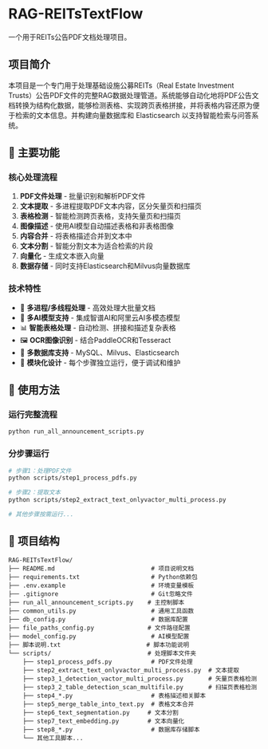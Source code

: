 # RAG-REITsTextFlow

一个用于REITs公告PDF文档处理项目。

## 项目简介

本项目是一个专门用于处理基础设施公募REITs（Real Estate Investment Trusts）公告PDF文件的完整RAG数据处理管道。系统能够自动化地将PDF公告文档转换为结构化数据，能够检测表格、实现跨页表格拼接，并将表格内容还原为便于检索的文本信息。并构建向量数据库和 Elasticsearch 以支持智能检索与问答系统。

## 🚀 主要功能

### 核心处理流程
1. **PDF文件处理** - 批量识别和解析PDF文件
2. **文本提取** - 多进程提取PDF文本内容，区分矢量页和扫描页
3. **表格检测** - 智能检测跨页表格，支持矢量页和扫描页
4. **图像描述** - 使用AI模型自动描述表格和非表格图像
5. **内容合并** - 将表格描述合并到文本中
6. **文本分割** - 智能分割文本为适合检索的片段
7. **向量化** - 生成文本嵌入向量
8. **数据存储** - 同时支持Elasticsearch和Milvus向量数据库

### 技术特性
- 🔄 **多进程/多线程处理** - 高效处理大批量文档
- 🤖 **多AI模型支持** - 集成智谱AI和阿里云AI多模态模型
- 📊 **智能表格处理** - 自动检测、拼接和描述复杂表格
- 🖼️ **OCR图像识别** - 结合PaddleOCR和Tesseract
- 💾 **多数据库支持** - MySQL、Milvus、Elasticsearch
- 🔧 **模块化设计** - 每个步骤独立运行，便于调试和维护

## 🚀 使用方法

### 运行完整流程
```bash
python run_all_announcement_scripts.py
```

### 分步骤运行
```bash
# 步骤1：处理PDF文件
python scripts/step1_process_pdfs.py

# 步骤2：提取文本
python scripts/step2_extract_text_onlyvactor_multi_process.py

# 其他步骤按需运行...
```

## 📁 项目结构

```
RAG-REITsTextFlow/
├── README.md                           # 项目说明文档
├── requirements.txt                    # Python依赖包
├── .env.example                        # 环境变量模板
├── .gitignore                          # Git忽略文件
├── run_all_announcement_scripts.py    # 主控制脚本
├── common_utils.py                     # 通用工具函数
├── db_config.py                        # 数据库配置
├── file_paths_config.py               # 文件路径配置
├── model_config.py                     # AI模型配置
├── 脚本说明.txt                        # 脚本功能说明
└── scripts/                           # 处理脚本文件夹
    ├── step1_process_pdfs.py           # PDF文件处理
    ├── step2_extract_text_onlyvactor_multi_process.py  # 文本提取
    ├── step3_1_detection_vactor_multi_process.py       # 矢量页表格检测
    ├── step3_2_table_detection_scan_multifile.py       # 扫描页表格检测
    ├── step4_*.py                      # 表格描述相关脚本
    ├── step5_merge_table_into_text.py  # 表格文本合并
    ├── step6_text_segmentation.py     # 文本分割
    ├── step7_text_embedding.py        # 文本向量化
    ├── step8_*.py                      # 数据库存储脚本
    └── 其他工具脚本...
```


